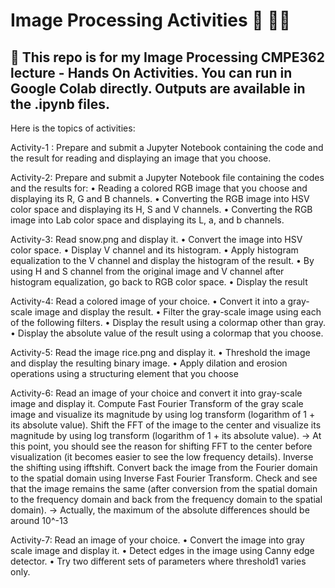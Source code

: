 # Image Processing Activities 🐣 👋🏻

<h2> 🚀 This repo is for my Image Processing CMPE362 lecture - Hands On Activities. 
You can run in Google Colab directly. 
Outputs are available in the .ipynb files.</h2>

Here is the topics of activities:

Activity-1 : Prepare and submit a Jupyter Notebook containing the code and
the result for reading and displaying an image that you choose.

Activity-2: Prepare and submit a Jupyter Notebook file containing the codes and the results for: • Reading a colored RGB image that you choose and
displaying its R, G and B channels.
• Converting the RGB image into HSV color space and displaying its H, S and V channels.
• Converting the RGB image into Lab color space and displaying its L, a, and b channels.

Activity-3: 
Read snow.png and display it.
• Convert the image into HSV color space.
• Display V channel and its histogram.
• Apply histogram equalization to the V channel and display the
histogram of the result.
• By using H and S channel from the original image and V channel
after histogram equalization, go back to RGB color space.
• Display the result

Activity-4: 
Read a colored image of your choice.
• Convert it into a gray-scale image and display the
result.
• Filter the gray-scale image using each of the
following filters.
• Display the result using a colormap other than gray.
• Display the absolute value of the result using a
colormap that you choose.
 
 Activity-5:
 Read the image rice.png and display it.
• Threshold the image and display the resulting
binary image.
• Apply dilation and erosion operations using a
structuring element that you choose

Activity-6:
Read an image of your choice and convert it into gray-scale image and display it.
Compute Fast Fourier Transform of the gray scale image and visualize its
magnitude by using log transform (logarithm of 1 + its absolute value).
Shift the FFT of the image to the center and visualize its magnitude by using log
transform (logarithm of 1 + its absolute value).
-> At this point, you should see the reason for shifting FFT to the center before
visualization (it becomes easier to see the low frequency details).
Inverse the shifting using ifftshift.
Convert back the image from the Fourier domain to the spatial domain using
Inverse Fast Fourier Transform.
Check and see that the image remains the same (after conversion from the spatial
domain to the frequency domain and back from the frequency domain to the spatial
domain).
-> Actually, the maximum of the absolute differences should be around 10^-13

Activity-7:
Read an image of your choice.
• Convert the image into gray scale image and
display it.
• Detect edges in the image using Canny edge
detector.
• Try two different sets of parameters where
threshold1 varies only.
